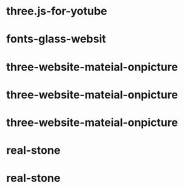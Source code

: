 # three.js-for-yotube
# fonts-glass-websit
# three-website-mateial-onpicture
# three-website-mateial-onpicture
# three-website-mateial-onpicture
# real-stone
# real-stone

